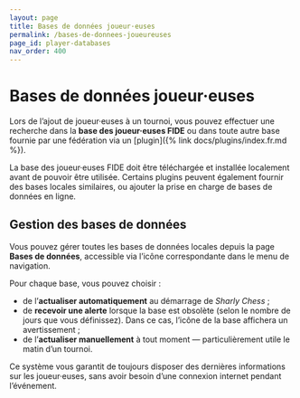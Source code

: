 ```yaml
---
layout: page
title: Bases de données joueur·euses
permalink: /bases-de-donnees-joueureuses
page_id: player-databases
nav_order: 400
---
```


# Bases de données joueur·euses

Lors de l’ajout de joueur·euses à un tournoi, vous pouvez effectuer une recherche dans la **base des joueur·euses FIDE** ou dans toute autre base fournie par une fédération via un [plugin]({% link docs/plugins/index.fr.md %}).

La base des joueur·euses FIDE doit être téléchargée et installée localement avant de pouvoir être utilisée. 
Certains plugins peuvent également fournir des bases locales similaires, ou ajouter la prise en charge de bases de données en ligne.

## Gestion des bases de données

Vous pouvez gérer toutes les bases de données locales depuis la page **Bases de données**, accessible via l’icône correspondante dans le menu de navigation.

Pour chaque base, vous pouvez choisir :
- de l’**actualiser automatiquement** au démarrage de _Sharly Chess_ ;
- de **recevoir une alerte** lorsque la base est obsolète (selon le nombre de jours que vous définissez). Dans ce cas, l’icône de la base affichera un avertissement ;
- de l’**actualiser manuellement** à tout moment — particulièrement utile le matin d’un tournoi.

Ce système vous garantit de toujours disposer des dernières informations sur les joueur·euses, sans avoir besoin d’une connexion internet pendant l’événement.
